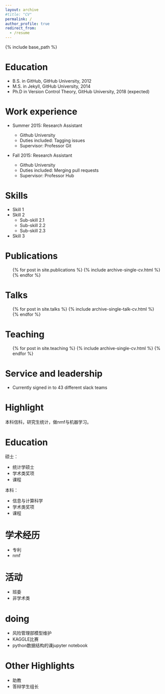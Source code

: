 ```yaml
---
layout: archive
#title: "CV"
permalink: /
author_profile: true
redirect_from:
  - /resume
---
```


{% include base_path %}

Education
======
* B.S. in GitHub, GitHub University, 2012
* M.S. in Jekyll, GitHub University, 2014
* Ph.D in Version Control Theory, GitHub University, 2018 (expected)

Work experience
======
* Summer 2015: Research Assistant
  * Github University
  * Duties included: Tagging issues
  * Supervisor: Professor Git

* Fall 2015: Research Assistant
  * Github University
  * Duties included: Merging pull requests
  * Supervisor: Professor Hub
  
Skills
======
* Skill 1
* Skill 2
  * Sub-skill 2.1
  * Sub-skill 2.2
  * Sub-skill 2.3
* Skill 3

Publications
======
  <ul>{% for post in site.publications %}
    {% include archive-single-cv.html %}
  {% endfor %}</ul>
  
Talks
======
  <ul>{% for post in site.talks %}
    {% include archive-single-talk-cv.html %}
  {% endfor %}</ul>
  
Teaching
======
  <ul>{% for post in site.teaching %}
    {% include archive-single-cv.html %}
  {% endfor %}</ul>
  
Service and leadership
======
* Currently signed in to 43 different slack teams



Highlight
=======
  本科信科，研究生统计，做nmf与机器学习。

Education
=======
硕士：
* 统计学硕士
* 学术类奖项
* 课程

本科：
* 信息与计算科学 
* 学术类奖项
* 课程

  
学术经历
======
* 专利
* nmf

活动
======
* 班委
* 非学术类

doing
======
* 风险管理部模型维护
* KAGGLE比赛
* python数据结构的课jupyter notebook


Other Highlights
=======
* 助教
* 答辩学生组长
